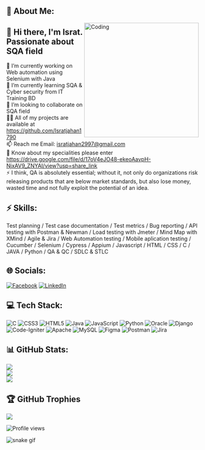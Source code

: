 ## 💫 About Me:
<img align="right" alt="Coding" width="300" src="https://i.imgur.com/tN5CW8d.gif">

## 👋 Hi there, I'm Israt. Passionate about SQA field
🔭 I’m currently working on Web automation using Selenium with Java<br>🌱 I’m currently learning SQA & Cyber security from IT Training BD<br>👯 I’m looking to collaborate on SQA field<br>👨‍💻 All of my projects are available at https://github.com/Isratjahan1790<br>📫 Reach me Email: isratjahan2997@gmail.com<br>📄 Know about my specialities please enter https://drive.google.com/file/d/17oV4eJO48-ekeoAavpH-NjxAV9_ZNYAI/view?usp=share_link<br>⚡ I think, QA is absolutely essential; without it, not only do organizations risk releasing products that are below market standards, but also lose money, wasted time and not fully exploit the potential of an idea.


## ⚡ Skills:
Test planning / Test case documentation / Test metrics / Bug reporting / API testing with Postman & Newman / Load testing with Jmeter / Mind Map with XMind / Agile & Jira /  Web Automation testing / Mobile aplication testing / Cucumber / Selenium / Cypress / Appium / Javascript /  HTML / CSS / C / JAVA / Python / QA & QC / SDLC & STLC


## 🌐 Socials:
[![Facebook](https://img.shields.io/badge/Facebook-%231877F2.svg?logo=Facebook&logoColor=white)](https://facebook.com/ishratjahan.1790) [![LinkedIn](https://img.shields.io/badge/LinkedIn-%230077B5.svg?logo=linkedin&logoColor=white)](https://linkedin.com/in/israt-jahan1790) 

## 💻 Tech Stack:
![C](https://img.shields.io/badge/c-%2300599C.svg?style=for-the-badge&logo=c&logoColor=white) ![CSS3](https://img.shields.io/badge/css3-%231572B6.svg?style=for-the-badge&logo=css3&logoColor=white) ![HTML5](https://img.shields.io/badge/html5-%23E34F26.svg?style=for-the-badge&logo=html5&logoColor=white) ![Java](https://img.shields.io/badge/java-%23ED8B00.svg?style=for-the-badge&logo=java&logoColor=white) ![JavaScript](https://img.shields.io/badge/javascript-%23323330.svg?style=for-the-badge&logo=javascript&logoColor=%23F7DF1E) ![Python](https://img.shields.io/badge/python-3670A0?style=for-the-badge&logo=python&logoColor=ffdd54) ![Oracle](https://img.shields.io/badge/Oracle-F80000?style=for-the-badge&logo=oracle&logoColor=white) ![Django](https://img.shields.io/badge/django-%23092E20.svg?style=for-the-badge&logo=django&logoColor=white) ![Code-Igniter](https://img.shields.io/badge/CodeIgniter-%23EF4223.svg?style=for-the-badge&logo=codeIgniter&logoColor=white) ![Apache](https://img.shields.io/badge/apache-%23D42029.svg?style=for-the-badge&logo=apache&logoColor=white) ![MySQL](https://img.shields.io/badge/mysql-%2300f.svg?style=for-the-badge&logo=mysql&logoColor=white) 	![Figma](https://img.shields.io/badge/figma-%23F24E1E.svg?style=for-the-badge&logo=figma&logoColor=white) ![Postman](https://img.shields.io/badge/Postman-FF6C37?style=for-the-badge&logo=postman&logoColor=white) ![Jira](https://img.shields.io/badge/jira-%230A0FFF.svg?style=for-the-badge&logo=jira&logoColor=white)


## 📊 GitHub Stats:
![](https://github-readme-stats.vercel.app/api?username=Isratjahan1790&theme=radical&hide_border=false&include_all_commits=false&count_private=false)<br/>
![](https://github-readme-streak-stats.herokuapp.com/?user=Isratjahan1790&theme=radical&hide_border=false)<br/>
![](https://github-readme-stats.vercel.app/api/top-langs/username=Isratjahan1790&theme=radical&hide_border=false&include_all_commits=false&count_private=false&layout=compact)


## 🏆 GitHub Trophies
![](https://github-profile-trophy.vercel.app/?username=Isratjahan1790&theme=darkhub&no-frame=false&no-bg=true&margin-w=4)
  
  

  
  
  
  



![Profile views](https://gpvc.arturio.dev/Isratjahan1790)  

![snake gif](https://github.com/Isratjahan1790/Isratjahan1790/blob/output/github-contribution-grid-snake.gif)
